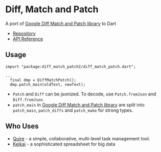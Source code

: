 # Diff, Match and Patch

A port of [Google Diff Match and Patch library](https://github.com/google/diff-match-patch) to Dart

* [Repository](https://github.com/rikulo/diff-match-patch)
* [API Reference](https://pub.dev/documentation/diff-match-patch/latest/)

## Usage

```
import "package:diff_match_patch2/diff_match_patch.dart";

...
  final dmp = DiffMatchPatch();
  dmp.patch_main(oldText, newText);
```

* `Patch` and `Diff` can be jsonized. To decode, use `Patch.fromJson` and `Diff.fromJson`.
* `patch_main` in [Google Diff Match and Patch library](https://github.com/google/diff-match-patch) are split into `patch_main`, `patch_diffs` and `patch_make` for strong types.

## Who Uses

* [Quire](https://quire.io) - a simple, collaborative, multi-level task management tool.
* [Keikai](https://keikai.io) - a sophisticated spreadsheet for big data
